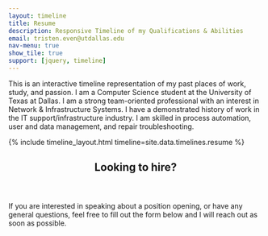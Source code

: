 ```yaml
---
layout: timeline
title: Resume
description: Responsive Timeline of my Qualifications & Abilities
email: tristen.even@utdallas.edu
nav-menu: true
show_tile: true
support: [jquery, timeline]
---
```


<!-- One -->
<section id="one">
	<div class="inner">
		<p>This is an interactive timeline representation of my past places of work, study, and passion. I am a Computer Science student at the University of Texas at Dallas. I am a strong team-oriented professional with an interest in Network & Infrastructure Systems. I have a demonstrated history of work in the IT support/infrastructure industry. I am skilled in process automation, user and data management, and repair troubleshooting.</p>
	</div>
</section>

<!-- Two -->
<section id="two">
    <div class="inner">
        {% include timeline_layout.html timeline=site.data.timelines.resume %}
    </div>
</section>

<!-- Three -->
<section id="three">
	<div class="inner">
		<header class="major">
			<h2>Looking to hire?</h2>
		</header>
		<p>If you are interested in speaking about a position opening, or have any general questions, feel free to fill out the form below and I will reach out as soon as possible.</p>
	</div>
</section>